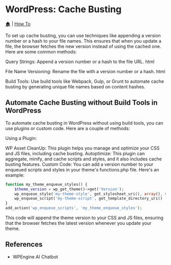 # WordPress: Cache Busting

[🏚️](../README.md) | [How To](/how-to/index.md)

To set up cache busting, you can use techniques like appending a version number or a hash to your file names. This ensures that when you update a file, the browser fetches the new version instead of using the cached one. Here are some common methods:

Query Strings: Append a version number or a hash to the file URL. html <link rel="stylesheet" href="style.css?v=1.0"> <script src="script.js?v=1.0"></script>

File Name Versioning: Rename the file with a version number or a hash. html <link rel="stylesheet" href="style.v1.0.css"> <script src="script.v1.0.js"></script>

Build Tools: Use build tools like Webpack, Gulp, or Grunt to automate cache busting by generating unique file names based on content hashes.

## Automate Cache Busting without Build Tools in WordPress

To automate cache busting in WordPress without using build tools, you can use plugins or custom code. Here are a couple of methods:

Using a Plugin:

WP Asset CleanUp: This plugin helps you manage and optimize your CSS and JS files, including cache busting.
Autoptimize: This plugin can aggregate, minify, and cache scripts and styles, and it also includes cache busting features.
Custom Code: You can add a version number to your enqueued scripts and styles in your theme's functions.php file. Here's an example:

```php
function my_theme_enqueue_styles() {
    $theme_version = wp_get_theme()->get('Version');
    wp_enqueue_style('my-theme-style', get_stylesheet_uri(), array(), $theme_version);
    wp_enqueue_script('my-theme-script', get_template_directory_uri() . '/js/script.js', array(), $theme_version, true);
}
add_action('wp_enqueue_scripts', 'my_theme_enqueue_styles');
```

This code will append the theme version to your CSS and JS files, ensuring that the browser fetches the latest version whenever you update your theme.


## References

- WPEngine AI Chatbot